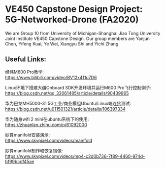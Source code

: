 # VE450 Capstone Design Project: 5G-Networked-Drone (FA2020)
We are Group 10 from University of Michigan-Shanghai Jiao Tong University Joint Institute VE450 Capstone Design. Our group members are Yanjun Chen, Yifeng Kuai, Ye Wei, Xiangyu Shi and Yichi Zhang.

## Useful Links:
经纬M600 Pro教学:  
https://www.bilibili.com/video/BV12x411u7D6  
  
Linux环境下搭建大疆Onboard SDK开发环境并运行M600 Pro飞行控制例子:  
https://blog.csdn.net/qq_33061485/article/details/90439965  
  
华为巴龙MH5000-31 5G工业/商业模组Ubuntu/Linux端连接测试:  
https://blog.csdn.net/u011501321/article/details/106397334  
  
华为随身wifi 2 mini在ubuntu系统下的使用:  
https://zhuanlan.zhihu.com/p/61092000  
  
妙算manifold安装演示:  
https://www.skypixel.com/videos/manifold  

妙算manifold制作和恢复镜像:  
https://www.skypixel.com/videos/mp4-c2d0b736-7f89-4460-974d-bf99bcdf45ae
